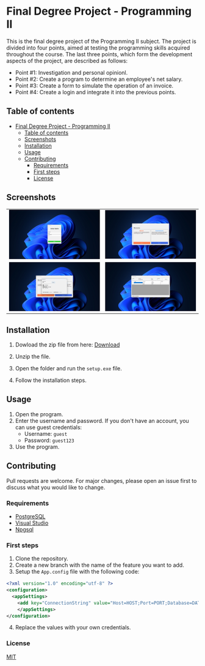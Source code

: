 # Final Degree Project - Programming II

This is the final degree project of the Programming II subject. The project is divided into four points, aimed at testing the programming skills acquired throughout the course. The last three points, which form the development aspects of the project, are described as follows:

- Point #1: Investigation and personal opinionl.
- Point #2: Create a program to determine an employee's net salary.
- Point #3: Create a form to simulate the operation of an invoice.
- Point #4: Create a login and integrate it into the previous points.

## Table of contents

- [Final Degree Project - Programming II](#final-degree-project---programming-ii)
  - [Table of contents](#table-of-contents)
  - [Screenshots](#screenshots)
  - [Installation](#installation)
  - [Usage](#usage)
  - [Contributing](#contributing)
    - [Requirements](#requirements)
    - [First steps](#first-steps)
    - [License](#license)

## Screenshots
| | |
|:-------------------------:|:-------------------------:|
|<img src="./assets/login.png" alt="Login" style="width:100%">|<img src="./assets/welcome.png" alt="Salary" style="width:100%">|
|<img src="./assets/neto-calc.png" alt="Invoice" style="width:100%">|<img src="./assets/invoice.png" alt="Invoice" style="width:100%">|

## Installation

1. Dowload the zip file from here: [Download](https://github.com/isaacismaelx14/finalDegreeProjectP2/releases/download/1.0.0/final-project_1.0.0.zip)

2. Unzip the file.
3. Open the folder and run the `setup.exe` file.
4. Follow the installation steps.

## Usage

1. Open the program.
2. Enter the username and password. If you don't have an account, you can use guest credentials:
    - Username: `guest`
    - Password: `guest123`
3. Use the program.

## Contributing

Pull requests are welcome. For major changes, please open an issue first to discuss what you would like to change.

### Requirements
- [PostgreSQL](https://www.postgresql.org/download/)
- [Visual Studio](https://visualstudio.microsoft.com/es/downloads/)
- [Npgsql](https://www.npgsql.org/doc/index.html)


### First steps

1. Clone the repository.
2. Create a new branch with the name of the feature you want to add.
3. Setup the `App.config` file with the following code:

```xml
<?xml version="1.0" encoding="utf-8" ?>
<configuration>
  <appSettings>
    <add key="ConnectionString" value="Host=HOST;Port=PORT;Database=DATABASE;Username=USERNAME;Password=PASSWORD;"/>
    </appSettings>
</configuration>
```

4. Replace the values with your own credentials.

### License

[MIT](LICENSE)
